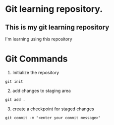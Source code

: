 # Git learning repository.
## This is my git learning repository
I'm learning using this repository

# Git Commands
1. Initialize the repository

```
git init
```
2. add changes to staging area
```
git add .
```
3. create a checkpoint for staged changes
```
git commit -m "<enter your commit message>"
```
